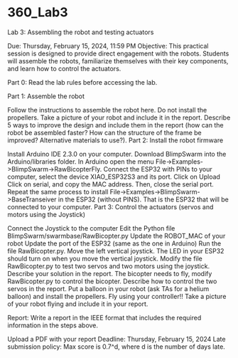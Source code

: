 # 360_Lab3
Lab 3: Assembling the robot and testing actuators

Due: Thursday, February 15, 2024, 11:59 PM
Objective: This practical session is designed to provide direct engagement with the robots. Students will assemble the robots, familiarize themselves with their key components, and learn how to control the actuators.

Part 0: Read the lab rules before accessing the lab.

Part 1: Assemble the robot

Follow the instructions to assemble the robot here. Do not install the propellers.
Take a picture of your robot and include it in the report.
Describe 5 ways to improve the design and include them in the report (how can the robot be assembled faster? How can the structure of the frame be improved? Alternative materials to use?).
Part 2: Install the robot firmware

Install Arduino IDE 2.3.0 on your computer.
Download BlimpSwarm into the Arduino/libraries folder.
In Arduino open the menu File->Examples->BlimpSwarm->RawBicopterFly.
Connect the ESP32 with PINs  to your computer, select the device XIAO_ESP32S3 and its port.
Click on Upload 
Click on serial, and copy the MAC address. Then, close the serial port.
Repeat the same process to install File->Examples->BlimpSwarm->BaseTranseiver in the ESP32 (without PINS). That is the ESP32 that will be connected to your computer.
Part 3: Control the actuators (servos and motors using the Joystick)



Connect the Joystick to the computer
Edit the Python file BlimpSwarm/swarmbase/RawBicopter.py
Update the ROBOT_MAC of your robot
Update the port of the ESP32 (same as the one in Arduino)
Run the file RawBicopter.py. Move the left vertical joystick. The LED in your ESP32 should turn on when you move the vertical joystick.
Modify the file RawBicopter.py to test two servos and two motors using the joystick. Describe your solution in the report.
The bicopter needs to fly, modify RawBicopter.py to control the bicopter. Describe how to control the two servos in the report. Put a balloon in your robot (ask TAs for a helium balloon) and install the propellers. Fly using your controller!! Take a picture of your robot flying and include it in your report.


Report: Write a report in the IEEE format that includes the required information in the steps above.

Upload a PDF with your report
Deadline: Thursday, February 15, 2024
Late submission policy: Max score is 0.7^d, where d is the number of days late.
